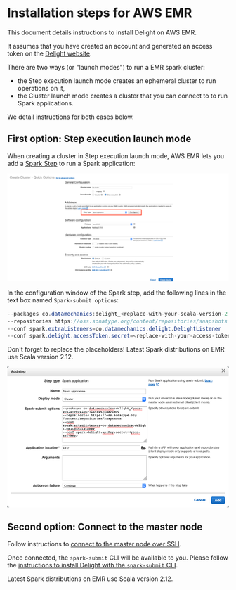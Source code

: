 # Installation steps for AWS EMR

This document details instructions to install Delight on AWS EMR.

It assumes that you have created an account and generated an access token on the [Delight website](https://www.datamechanics.co/delight).

There are two ways (or "launch modes") to run a EMR spark cluster:

- the Step execution launch mode creates an ephemeral cluster to run operations on it,
- the Cluster launch mode creates a cluster that you can connect to to run Spark applications.

We detail instructions for both cases below.

## First option: Step execution launch mode

When creating a cluster in Step execution launch mode, AWS EMR lets you add a [Spark Step](https://docs.aws.amazon.com/emr/latest/ReleaseGuide/emr-spark-submit-step.html) to run a Spark application:

![Spark application step on EMR](images/emr_step.png)

In the configuration window of the Spark step, add the following lines in the text box named `Spark-submit options`:

```java
--packages co.datamechanics:delight_<replace-with-your-scala-version-2.11-or-2.12>:latest-SNAPSHOT
--repositories https://oss.sonatype.org/content/repositories/snapshots
--conf spark.extraListeners=co.datamechanics.delight.DelightListener
--conf spark.delight.accessToken.secret=<replace-with-your-access-token>
```

Don't forget to replace the placeholders!
Latest Spark distributions on EMR use Scala version 2.12.

![configure spark application step on EMR](images/emr_step_configure.png)

## Second option: Connect to the master node

Follow instructions to [connect to the master node over SSH](https://docs.aws.amazon.com/emr/latest/ManagementGuide/emr-connect-master-node.html).

Once connected, the `spark-submit` CLI will be available to you.
Please follow the [instructions to install Delight with the `spark-submit` CLI](spark_submit.md).

Latest Spark distributions on EMR use Scala version 2.12.
